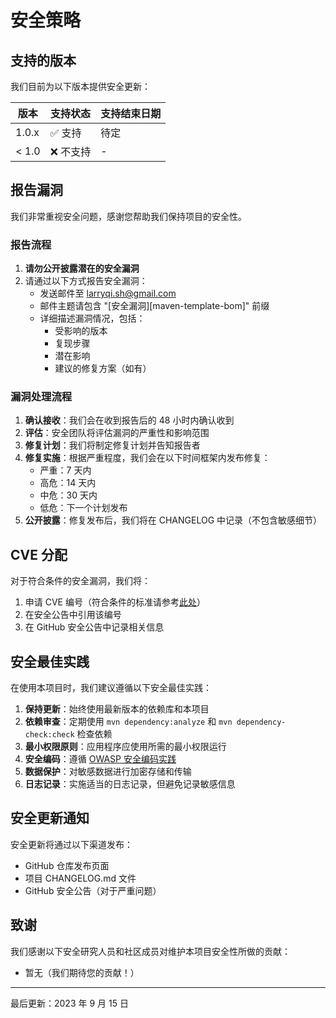# 安全策略

## 支持的版本

我们目前为以下版本提供安全更新：

| 版本 | 支持状态 | 支持结束日期 |
| --- | --- | --- |
| 1.0.x | ✅ 支持 | 待定 |
| < 1.0 | ❌ 不支持 | - |

## 报告漏洞

我们非常重视安全问题，感谢您帮助我们保持项目的安全性。

### 报告流程

1. **请勿公开披露潜在的安全漏洞**
2. 请通过以下方式报告安全漏洞：
   - 发送邮件至 [larryqi.sh@gmail.com](mailto:larryqi.sh@gmail.com)
   - 邮件主题请包含 "[安全漏洞][maven-template-bom]" 前缀
   - 详细描述漏洞情况，包括：
     - 受影响的版本
     - 复现步骤
     - 潜在影响
     - 建议的修复方案（如有）

### 漏洞处理流程

1. **确认接收**：我们会在收到报告后的 48 小时内确认收到
2. **评估**：安全团队将评估漏洞的严重性和影响范围
3. **修复计划**：我们将制定修复计划并告知报告者
4. **修复实施**：根据严重程度，我们会在以下时间框架内发布修复：
   - 严重：7 天内
   - 高危：14 天内
   - 中危：30 天内
   - 低危：下一个计划发布
5. **公开披露**：修复发布后，我们将在 CHANGELOG 中记录（不包含敏感细节）

## CVE 分配

对于符合条件的安全漏洞，我们将：

1. 申请 CVE 编号（符合条件的标准请参考[此处](https://cve.mitre.org/)）
2. 在安全公告中引用该编号
3. 在 GitHub 安全公告中记录相关信息

## 安全最佳实践

在使用本项目时，我们建议遵循以下安全最佳实践：

1. **保持更新**：始终使用最新版本的依赖库和本项目
2. **依赖审查**：定期使用 `mvn dependency:analyze` 和 `mvn dependency-check:check` 检查依赖
3. **最小权限原则**：应用程序应使用所需的最小权限运行
4. **安全编码**：遵循 [OWASP 安全编码实践](https://owasp.org/www-project-secure-coding-practices-quick-reference-guide/)
5. **数据保护**：对敏感数据进行加密存储和传输
6. **日志记录**：实施适当的日志记录，但避免记录敏感信息

## 安全更新通知

安全更新将通过以下渠道发布：

- GitHub 仓库发布页面
- 项目 CHANGELOG.md 文件
- GitHub 安全公告（对于严重问题）

## 致谢

我们感谢以下安全研究人员和社区成员对维护本项目安全性所做的贡献：

- 暂无（我们期待您的贡献！）

---

最后更新：2023 年 9 月 15 日